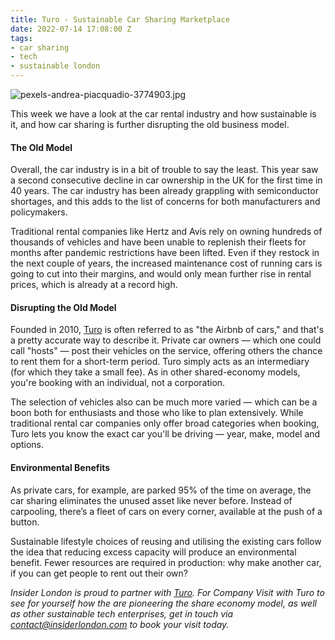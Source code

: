 ```yaml
---
title: Turo - Sustainable Car Sharing Marketplace
date: 2022-07-14 17:08:00 Z
tags:
- car sharing
- tech
- sustainable london
---
```


![pexels-andrea-piacquadio-3774903.jpg](/uploads/pexels-andrea-piacquadio-3774903.jpg)

This week we have a look at the car rental industry and how sustainable is it, and how car sharing is further disrupting the old business model.  
 
#### The Old Model 

Overall, the car industry is in a bit of trouble to say the least. This year saw a second consecutive decline in car ownership in the UK for the first time in 40 years. The car industry has been already grappling with semiconductor shortages, and this adds to the list of concerns for both manufacturers and policymakers.

Traditional rental companies like Hertz and Avis rely on owning hundreds of thousands of vehicles and have been unable to replenish their fleets for months after pandemic restrictions have been lifted. Even if they restock in the next couple of years, the increased maintenance cost of running cars is going to cut into their margins, and would only mean further rise in rental prices, which is already at a record high.
 
#### Disrupting the Old Model

Founded in 2010, [Turo](https://turo.com/gb/en) is often referred to as "the Airbnb of cars," and that's a pretty accurate way to describe it. Private car owners — which one could call "hosts" — post their vehicles on the service, offering others the chance to rent them for a short-term period. Turo simply acts as an intermediary (for which they take a small fee).  As in other shared-economy models, you're booking with an individual, not a corporation.

The selection of vehicles also can be much more varied — which can be a boon both for enthusiasts and those who like to plan extensively. While traditional rental car companies only offer broad categories when booking, Turo lets you know the exact car you'll be driving — year, make, model and options.

#### Environmental Benefits 

As private cars, for example, are parked 95% of the time on average, the car sharing eliminates the unused asset like never before. Instead of carpooling, there’s a fleet of cars on every corner, available at the push of a button.

Sustainable lifestyle choices of reusing and utilising the existing cars follow the idea that reducing excess capacity will produce an environmental benefit. Fewer resources are required in production: why make another car, if you can get people to rent out their own?

*Insider London is proud to partner with [Turo](https://turo.com/gb/en). For Company Visit with Turo to see for yourself how the are pioneering the share economy model, as well as other sustainable tech enterprises, get in touch via contact@insiderlondon.com to book your visit today.*
 
